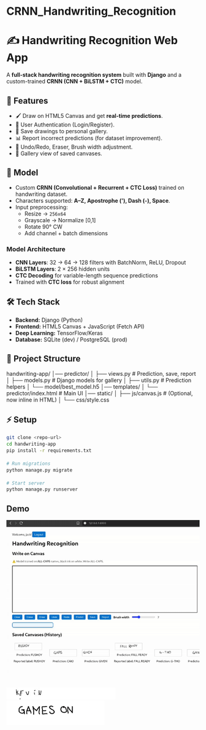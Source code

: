 # CRNN_Handwriting_Recognition

# ✍️ Handwriting Recognition Web App

A **full-stack handwriting recognition system** built with **Django** and a custom-trained **CRNN (CNN + BiLSTM + CTC)** model.

## 🚀 Features
- 🖌️ Draw on HTML5 Canvas and get **real-time predictions**.
- 🔑 User Authentication (Login/Register).
- 💾 Save drawings to personal gallery.
- 📊 Report incorrect predictions (for dataset improvement).
- 🔄 Undo/Redo, Eraser, Brush width adjustment.
- 📂 Gallery view of saved canvases.

## 🧠 Model
- Custom **CRNN (Convolutional + Recurrent + CTC Loss)** trained on handwriting dataset.
- Characters supported: **A–Z, Apostrophe ('), Dash (-), Space**.
- Input preprocessing:
  - Resize → `256x64`
  - Grayscale → Normalize [0,1]
  - Rotate 90° CW
  - Add channel + batch dimensions

### Model Architecture
- **CNN Layers**: 32 → 64 → 128 filters with BatchNorm, ReLU, Dropout
- **BiLSTM Layers**: 2 × 256 hidden units
- **CTC Decoding** for variable-length sequence predictions
- Trained with **CTC loss** for robust alignment

## 🛠️ Tech Stack
- **Backend:** Django (Python)
- **Frontend:** HTML5 Canvas + JavaScript (Fetch API)
- **Deep Learning:** TensorFlow/Keras
- **Database:** SQLite (dev) / PostgreSQL (prod)

## 📂 Project Structure
handwriting-app/
│── predictor/
│ ├── views.py # Prediction, save, report
│ ├── models.py # Django models for gallery
│ ├── utils.py # Prediction helpers
│ └── model/best_model.h5
│── templates/
│ └── predictor/index.html # Main UI
│── static/
│ ├── js/canvas.js # (Optional, now inline in HTML)
│ └── css/style.css


## ⚡ Setup
```bash
git clone <repo-url>
cd handwriting-app
pip install -r requirements.txt

# Run migrations
python manage.py migrate

# Start server
python manage.py runserver
```

## Demo
![Demo](assets/DEMO.gif)
![Training_Example](assets/TEST_0001.jpg)
![canvas_input_example](assets/canvas_input_example.png)